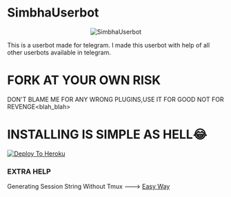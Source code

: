 # SimbhaUserbot

<p align="center">

<img src="Simbha.jpg" alt="SimbhaUserbot">

This is a userbot made for telegram. I made this userbot with help of all other userbots available in telegram.

# FORK AT YOUR OWN RISK

DON'T BLAME ME FOR ANY WRONG PLUGINS,USE IT FOR GOOD NOT FOR REVENGE<blah_blah>



# INSTALLING IS SIMPLE AS HELL😂

[![Deploy To Heroku](https://www.herokucdn.com/deploy/button.svg)](https://heroku.com/deploy?template=https://github.com/NIKHIL5757H/SimbhaUserbot)

### EXTRA HELP

Generating Session String Without Tmux ---> [Easy Way](https://generatestringsession.NIKHIL5757H.repl.run/)



